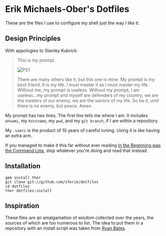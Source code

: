 # Erik Michaels-Ober's Dotfiles
These are the files I use to configure my shell just the way I like it.

## Design Principles
With appologies to Stanley Kubrick:

> This is my prompt.
>
> ![PS1](https://github.com/sferik/dotfiles/raw/master/.ps1.png "PS1")
>
> There are many others like it, but this one is mine. My prompt is my best
> friend. It is my life. I must master it as I must master my life. Without me,
> my prompt is useless. Without my prompt, I am useless...my prompt and myself
> are defenders of my country, we are the masters of our enemy, we are the
> saviors of my life. So be it, until there is no enemy, but peace. Amen.

My prompt has two lines. The first line tells me where I am. It includes
`whoami`, my `hostname`, my `pwd`, and my `git branch`, if I am within a
repository.

My `.vimrc` is the product of 10 years of careful tuning. Using it is like
having an extra arm.

If you managed to make it this far without ever reading [In the Beginning was
the Command Line](http://www.cryptonomicon.com/beginning.html), stop whatever
you're doing and read that instead.

## Installation
    gem install thor
    git clone git://github.com/sferik/dotfiles
    cd dotfiles
    thor dotfiles:install

## Inspiration
These files are an amalgamation of wisdom collected over the years, the sources
of which are too numerous to list. The idea to put them in a repository with an
install script was taken from [Ryan Bates](https://github.com/ryanb/dotfiles).
